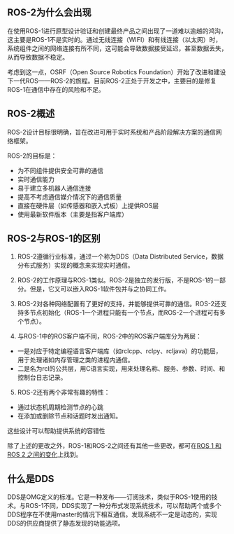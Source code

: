 ## ROS-2为什么会出现
在使用ROS-1进行原型设计验证和创建最终产品之间出现了一道难以逾越的鸿沟，这主要是ROS-1不是实时的。通过无线连接（WIFI）和有线连接（以太网）时，系统组件之间的网络连接有所不同，这可能会导致数据接受延迟，甚至数据丢失，从而导致数据不稳定。

考虑到这一点，OSRF（Open Source Robotics Foundation）开始了改进和建设下一代ROS——ROS-2的旅程。目前ROS-2正处于开发之中，主要目的是修复ROS-1在通信中存在的风险和不足。

## ROS-2概述
ROS-2设计目标很明确，旨在改进可用于实时系统和产品阶段解决方案的通信网络框架。

ROS-2的目标是：
 - 为不同组件提供安全可靠的通信
 - 实时通信能力
 - 易于建立多机器人通信连接
 - 提高不考虑通信媒介情况下的通信质量
 - 直接在硬件层（如传感器和嵌入式板）上提供ROS层
 - 使用最新软件版本（主要是指客户端库）

## ROS-2与ROS-1的区别
1. ROS-2遵循行业标准，通过一个称为DDS（Data Distributed Service，数据分布式服务）实现的概念来实现实时通信。

2. ROS-2的工作原理与ROS-1类似。ROS-2是独立的发行版，不是ROS-1的一部分。但是，它又可以嵌入ROS-1软件包并与之协同工作。

3. ROS-2对各种网络配置有了更好的支持，并能够提供可靠的通信。ROS-2还支持多节点初始化（ROS-1一个进程只能有一个节点，而ROS-2一个进程可有多个节点）。

4. 与ROS-1中的ROS客户端不同，ROS-2中的ROS客户端库分为两层：
- 一是对应于特定编程语言客户端库（如rclcpp、rclpy、rcljava）的功能层，用于处理诸如内存管理之类的进程内通信。
- 二是名为rcl的公共层，用C语言实现，用来处理名称、服务、参数、时间、和控制台日志记录。

5. ROS-2还有两个非常有趣的特性：
- 通过状态机周期检测节点的心跳
- 在添加或删除节点和话题时发出通知。

这些设计可以帮助提供系统的容错性

除了上述的更改之外，ROS-1和ROS-2之间还有其他一些更改，都可在[ROS 1 和 ROS 2 之间的变化](http://design.ros2.org/articles/changes.html)上找到。

## 什么是DDS
DDS是OMG定义的标准。它是一种发布——订阅技术，类似于ROS-1使用的技术。与ROS-1不同，DDS实现了一种分布式发现系统技术，可以帮助两个或多个DDS程序在不使用master的情况下相互通信。发现系统不一定是动态的，实现DDS的供应商提供了静态发现的功能选项。


